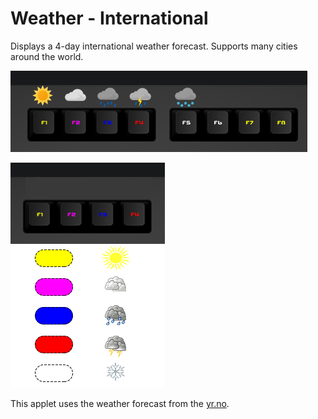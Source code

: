 # Weather - International

Displays a 4-day international weather forecast. Supports many cities around the world.

![Weather Forecast on a Das Keybaord Q](assets/KeyColorsLegend.png "Q Weather Forecast color legend")

![Weather Forecast on a Das Keybaord Q](assets/test2.png "Q Weather Forecast color legend")

This applet uses the weather forecast from the [yr.no](https://www.yr.no/).

